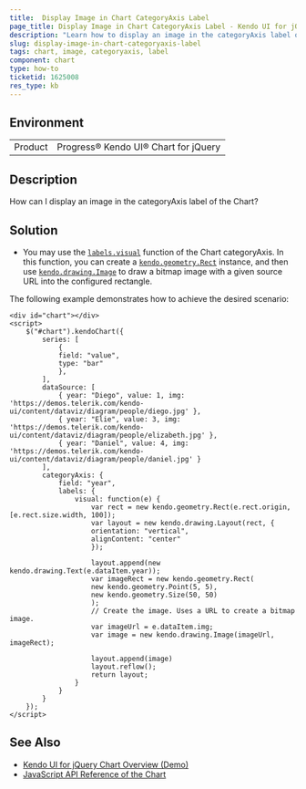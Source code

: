 ```yaml
---
title:  Display Image in Chart CategoryAxis Label
page_title: Display Image in Chart CategoryAxis Label - Kendo UI for jQuery Chart
description: "Learn how to display an image in the categoryAxis label of the Kendo UI Chart for jQuery."
slug: display-image-in-chart-categoryaxis-label
tags: chart, image, categoryaxis, label
component: chart
type: how-to
ticketid: 1625008
res_type: kb
---
```


## Environment

<table>
 <tr>
  <td>Product</td>
  <td>Progress® Kendo UI® Chart for jQuery</td>
 </tr>
</table>

## Description

How can I display an image in the categoryAxis label of the Chart?

## Solution

* You may use the [`labels.visual`](/api/javascript/dataviz/ui/chart/configuration/categoryaxis.labels#categoryaxislabelsvisual) function of the Chart categoryAxis. In this function, you can create a [`kendo.geometry.Rect`](/api/javascript/geometry/rect) instance, and then use [`kendo.drawing.Image`](/api/javascript/drawing/image) to draw a bitmap image with a given source URL into the configured rectangle.

The following example demonstrates how to achieve the desired scenario: 
```dojo
<div id="chart"></div>
<script>
    $("#chart").kendoChart({
        series: [
            { 
            field: "value",
            type: "bar"
            },
        ],
        dataSource: [
            { year: "Diego", value: 1, img: 'https://demos.telerik.com/kendo-ui/content/dataviz/diagram/people/diego.jpg' },
            { year: "Elie", value: 3, img: 'https://demos.telerik.com/kendo-ui/content/dataviz/diagram/people/elizabeth.jpg' },
            { year: "Daniel", value: 4, img: 'https://demos.telerik.com/kendo-ui/content/dataviz/diagram/people/daniel.jpg' }
        ],
        categoryAxis: {
            field: "year",
            labels: {
                visual: function(e) {
                    var rect = new kendo.geometry.Rect(e.rect.origin, [e.rect.size.width, 100]);
                    var layout = new kendo.drawing.Layout(rect, {
                    orientation: "vertical",
                    alignContent: "center"
                    });
                    
                    layout.append(new kendo.drawing.Text(e.dataItem.year));
                    var imageRect = new kendo.geometry.Rect(
                    new kendo.geometry.Point(5, 5),
                    new kendo.geometry.Size(50, 50)
                    );
                    // Create the image. Uses a URL to create a bitmap image.             
                    var imageUrl = e.dataItem.img;
                    var image = new kendo.drawing.Image(imageUrl, imageRect);

                    layout.append(image)
                    layout.reflow();
                    return layout;
                }
            }
        }
    });
</script>
```

## See Also
* [Kendo UI for jQuery Chart Overview (Demo)](/charts/index)
* [JavaScript API Reference of the Chart](/api/javascript/dataviz/ui/chart)

